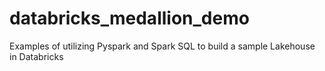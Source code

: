 # databricks_medallion_demo
Examples of utilizing Pyspark and Spark SQL to build a sample Lakehouse in Databricks
